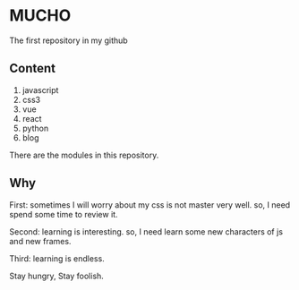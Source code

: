 # MUCHO

The first repository in my github

## Content

1. javascript
2. css3
3. vue
4. react
5. python
6. blog

There are the modules in this repository.

## Why

First: sometimes I will worry about my css is not master very well.
so, I need spend some time to review it.

Second: learning is interesting.
so, I need learn some new characters of js and new frames.

Third: learning is endless.

Stay hungry, Stay foolish.
